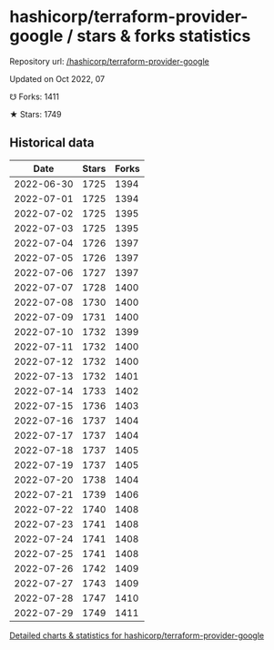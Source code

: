 # hashicorp/terraform-provider-google / stars & forks statistics

Repository url: [/hashicorp/terraform-provider-google](https://github.com/hashicorp/terraform-provider-google)

Updated on Oct 2022, 07

☋ Forks: 1411

★ Stars: 1749

## Historical data
| Date | Stars | Forks |
|------|-------|-------|
| 2022-06-30 | 1725 | 1394 | 
| 2022-07-01 | 1725 | 1394 | 
| 2022-07-02 | 1725 | 1395 | 
| 2022-07-03 | 1725 | 1395 | 
| 2022-07-04 | 1726 | 1397 | 
| 2022-07-05 | 1726 | 1397 | 
| 2022-07-06 | 1727 | 1397 | 
| 2022-07-07 | 1728 | 1400 | 
| 2022-07-08 | 1730 | 1400 | 
| 2022-07-09 | 1731 | 1400 | 
| 2022-07-10 | 1732 | 1399 | 
| 2022-07-11 | 1732 | 1400 | 
| 2022-07-12 | 1732 | 1400 | 
| 2022-07-13 | 1732 | 1401 | 
| 2022-07-14 | 1733 | 1402 | 
| 2022-07-15 | 1736 | 1403 | 
| 2022-07-16 | 1737 | 1404 | 
| 2022-07-17 | 1737 | 1404 | 
| 2022-07-18 | 1737 | 1405 | 
| 2022-07-19 | 1737 | 1405 | 
| 2022-07-20 | 1738 | 1404 | 
| 2022-07-21 | 1739 | 1406 | 
| 2022-07-22 | 1740 | 1408 | 
| 2022-07-23 | 1741 | 1408 | 
| 2022-07-24 | 1741 | 1408 | 
| 2022-07-25 | 1741 | 1408 | 
| 2022-07-26 | 1742 | 1409 | 
| 2022-07-27 | 1743 | 1409 | 
| 2022-07-28 | 1747 | 1410 | 
| 2022-07-29 | 1749 | 1411 | 


[Detailed charts & statistics for hashicorp/terraform-provider-google](https://reviewgithub.com/rep/hashicorp/terraform-provider-google)
